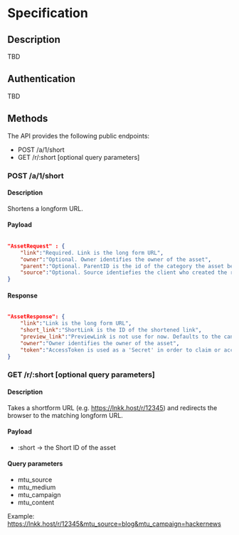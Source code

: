 # Specification

## Description

TBD

## Authentication

TBD

## Methods

The API provides the following public endpoints:

* POST /a/1/short
* GET /r/:short [optional query parameters]

### POST /a/1/short

#### Description

Shortens a longform URL.

#### Payload

```json

"AssetRequest" : {
    "link":"Required. Link is the long form URL",
    "owner":"Optional. Owner identifies the owner of the asset",
    "parent":"Optional. ParentID is the id of the category the asset belongs to",
    "source":"Optional. Source identiefies the client who created the request",
}

```

#### Response

```json

"AssetResponse": {
    "link":"Link is the long form URL",
    "short_link":"ShortLink is the ID of the shortened link",
    "preview_link":"PreviewLink is not use for now. Defaults to the canonical short link for now",
    "owner":"Owner identifies the owner of the asset",
    "token":"AccessToken is used as a 'Secret' in order to claim or access the asset",
}

```

### GET /r/:short [optional query parameters]

#### Description

Takes a shortform URL (e.g. https://lnkk.host/r/12345) and redirects the browser to the matching longform URL.

#### Payload

* :short -> the Short ID of the asset

#### Query parameters

* mtu_source
* mtu_medium
* mtu_campaign
* mtu_content

Example: https://lnkk.host/r/12345&mtu_source=blog&mtu_campaign=hackernews
